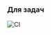 ### Для задач
![CI](https://github.com/I7axa666/ahj-hw-hml_forms/actions/workflows/web.yml/badge.svg)